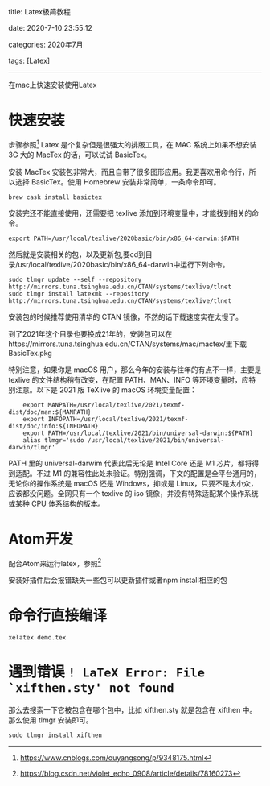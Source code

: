 
title: Latex极简教程

date: 2020-7-10 23:55:12

categories: 2020年7月

tags: [Latex]

---

在mac上快速安装使用Latex

<!-- more -->


# 快速安装
步骤参照[^1]
Latex 是个复杂但是很强大的排版工具，在 MAC 系统上如果不想安装 3G 大的 MacTex 的话，可以试试 BasicTex。

安装
MacTex 安装包非常大，而且自带了很多图形应用。我更喜欢用命令行，所以选择 BasicTex。使用 Homebrew 安装非常简单，一条命令即可。
```
brew cask install basictex
```
安装完还不能直接使用，还需要把 texlive 添加到环境变量中，才能找到相关的命令。
```
export PATH=/usr/local/texlive/2020basic/bin/x86_64-darwin:$PATH
```
然后就是安装相关的包，以及更新包,要cd到目录/usr/local/texlive/2020basic/bin/x86_64-darwin中运行下列命令。



```
sudo tlmgr update --self --repository http://mirrors.tuna.tsinghua.edu.cn/CTAN/systems/texlive/tlnet
sudo tlmgr install latexmk --repository http://mirrors.tuna.tsinghua.edu.cn/CTAN/systems/texlive/tlnet
```
安装包的时候推荐使用清华的 CTAN 镜像，不然的话下载速度实在太慢了。


到了2021年这个目录也要换成21年的，安装包可以在https://mirrors.tuna.tsinghua.edu.cn/CTAN/systems/mac/mactex/里下载BasicTex.pkg

特别注意，如果你是 macOS 用户，那么今年的安装与往年的有点不一样，主要是 texlive 的文件结构稍有改变，在配置 PATH、MAN、INFO 等环境变量时，应特别注意。以下是 2021 版 TeXlive 的 macOS 环境变量配置： 

```
    export MANPATH=/usr/local/texlive/2021/texmf-dist/doc/man:${MANPATH}
    export INFOPATH=/usr/local/texlive/2021/texmf-dist/doc/info:${INFOPATH}
    export PATH=/usr/local/texlive/2021/bin/universal-darwin:${PATH}
    alias tlmgr='sudo /usr/local/texlive/2021/bin/universal-darwin/tlmgr'
```

PATH 里的 universal-darwim 代表此后无论是 Intel Core 还是 M1 芯片，都将得到适配。不过 M1 的兼容性此处未验证。特别强调，下文的配置是全平台通用的，无论你的操作系统是 macOS 还是 Windows，抑或是 Linux，只要不是太小众，应该都没问题。全网只有一个 texlive 的 iso 镜像，并没有特殊适配某个操作系统或某种 CPU 体系结构的版本。


# Atom开发
配合Atom来运行latex，参照[^2]

安装好插件后会报错缺失一些包可以更新插件或者npm install相应的包

# 命令行直接编译

```
xelatex demo.tex
```

# 遇到错误 ``! LaTeX Error: File `xifthen.sty' not found``

那么去搜索一下它被包含在哪个包中，比如 xifthen.sty 就是包含在 xifthen 中。那么使用 tlmgr 安装即可。
```
sudo tlmgr install xifthen
```

[^1]:https://www.cnblogs.com/ouyangsong/p/9348175.html 

[^2]:https://blog.csdn.net/violet_echo_0908/article/details/78160273